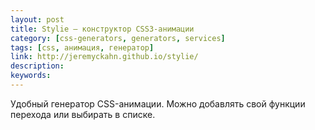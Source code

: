 ```yaml
---
layout: post
title: Stylie — конструктор CSS3-анимации
category: [css-generators, generators, services]
tags: [css, анимация, генератор]
link: http://jeremyckahn.github.io/stylie/
description:
keywords:
---
```


<p>Удобный генератор CSS-анимации. Можно добавлять свой функции перехода или выбирать в списке.</p>
